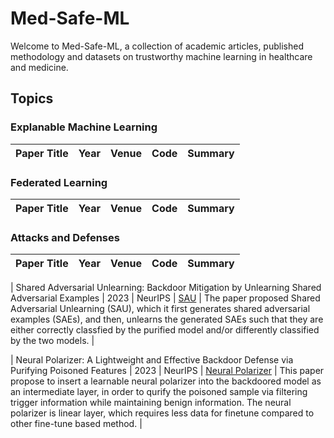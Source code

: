 # Med-Safe-ML
Welcome to Med-Safe-ML, a collection of academic articles, published methodology and datasets on trustworthy machine learning in healthcare and medicine.

## Topics

### Explanable Machine Learning
| **Paper Title** | **Year** | **Venue** | **Code** | **Summary** |
| --------------- | :----: | :----: | :----: | ---- |

### Federated Learning
| **Paper Title** | **Year** | **Venue** | **Code** | **Summary** |
| --------------- | :----: | :----: | :----: | ---- |

### Attacks and Defenses
| **Paper Title** | **Year** | **Venue** | **Code** | **Summary** |
| --------------- | :----: | :----: | :----: | ---- |

| Shared Adversarial Unlearning: Backdoor Mitigation by Unlearning Shared Adversarial Examples | 2023 | NeurIPS | [SAU](https://github.com/SCLBD/BackdoorBench) | The paper proposed Shared Adversarial Unlearning (SAU), which it first generates shared adversarial examples (SAEs), and then, unlearns the generated SAEs such that they are either correctly classfied by the purified model and/or differently classified by the two models. |

| Neural Polarizer: A Lightweight and Effective Backdoor Defense via Purifying Poisoned Features | 2023 | NeurIPS | [Neural Polarizer](https://github.com/SCLBD/BackdoorBench) | This paper propose to insert a learnable neural polarizer into the backdoored model as an intermediate layer, in order to qurify the poisoned sample via filtering trigger information while maintaining benign information. The neural polarizer is linear layer, which requires less data for finetune compared to other fine-tune based method. |